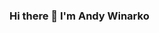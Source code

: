 ### Hi there 👋 I'm Andy Winarko

<!--
**winarcooo/winarcooo** is a ✨ _special_ ✨ repository because its `README.md` (this file) appears on your GitHub profile.

- 📫 How to reach me: winarcooo@gmail.com; winarkoandy.com
